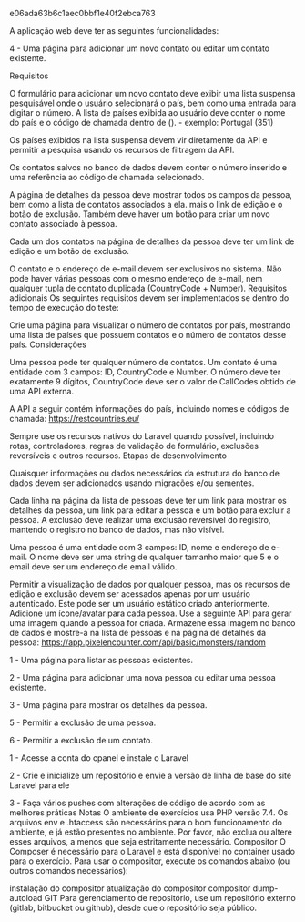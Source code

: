 
e06ada63b6c1aec0bbf1e40f2ebca763

A aplicação web deve ter as seguintes funcionalidades:



4 - Uma página para adicionar um novo contato ou editar um contato existente.


Requisitos



O formulário para adicionar um novo contato deve exibir uma lista suspensa pesquisável onde o usuário selecionará o país, bem como uma entrada para digitar o número. A lista de países exibida ao usuário deve conter o nome do país e o código de chamada dentro de (). - exemplo: Portugal (351)

Os países exibidos na lista suspensa devem vir diretamente da API e permitir a pesquisa usando os recursos de filtragem da API.

Os contatos salvos no banco de dados devem conter o número inserido e uma referência ao código de chamada selecionado.



A página de detalhes da pessoa deve mostrar todos os campos da pessoa, bem como a lista de contatos associados a ela. mais o link de edição e o botão de exclusão. Também deve haver um botão para criar um novo contato associado à pessoa.

Cada um dos contatos na página de detalhes da pessoa deve ter um link de edição e um botão de exclusão.

O contato e o endereço de e-mail devem ser exclusivos no sistema. Não pode haver várias pessoas com o mesmo endereço de e-mail, nem qualquer tupla de contato duplicada (CountryCode + Number).
Requisitos adicionais
Os seguintes requisitos devem ser implementados se dentro do tempo de execução do teste:

Crie uma página para visualizar o número de contatos por país, mostrando uma lista de países que possuem contatos e o número de contatos desse país.
Considerações












<!-- feitos -->


Uma pessoa pode ter qualquer número de contatos. Um contato é uma entidade com 3 campos: ID, CountryCode e Number. O número deve ter exatamente 9 dígitos, CountryCode deve ser o valor de CallCodes obtido de uma API externa.


A API a seguir contém informações do país, incluindo nomes e códigos de chamada: https://restcountries.eu/



Sempre use os recursos nativos do Laravel quando possível, incluindo rotas, controladores, regras de validação de formulário, exclusões reversíveis e outros recursos.
Etapas de desenvolvimento

Quaisquer informações ou dados necessários da estrutura do banco de dados devem ser adicionados usando migrações e/ou sementes.


Cada linha na página da lista de pessoas deve ter um link para mostrar os detalhes da pessoa, um link para editar a pessoa e um botão para excluir a pessoa. A exclusão deve realizar uma exclusão reversível do registro, mantendo o registro no banco de dados, mas não visível.

Uma pessoa é uma entidade com 3 campos: ID, nome e endereço de e-mail. O nome deve ser uma string de qualquer tamanho maior que 5 e o email deve ser um endereço de email válido.


Permitir a visualização de dados por qualquer pessoa, mas os recursos de edição e exclusão devem ser acessados ​​apenas por um usuário autenticado. Este pode ser um usuário estático criado anteriormente.
Adicione um ícone/avatar para cada pessoa. Use a seguinte API para gerar uma imagem quando a pessoa for criada. Armazene essa imagem no banco de dados e mostre-a na lista de pessoas e na página de detalhes da pessoa:
https://app.pixelencounter.com/api/basic/monsters/random



1 - Uma página para listar as pessoas existentes.

2 - Uma página para adicionar uma nova pessoa ou editar uma pessoa existente.

3 - Uma página para mostrar os detalhes da pessoa.

5 - Permitir a exclusão de uma pessoa.

6 - Permitir a exclusão de um contato.




1 - Acesse a conta do cpanel e instale o Laravel

2 - Crie e inicialize um repositório e envie a versão de linha de base do site Laravel para ele

3 - Faça vários pushes com alterações de código de acordo com as melhores práticas
Notas
O ambiente de exercícios usa PHP versão 7.4.
Os arquivos env e .htaccess são necessários para o bom funcionamento do ambiente, e já estão presentes no ambiente. Por favor, não exclua ou altere esses arquivos, a menos que seja estritamente necessário.
Compositor
O Composer é necessário para o Laravel e está disponível no container usado para o exercício. Para usar o compositor, execute os comandos abaixo (ou outros comandos necessários):

instalação do compositor
atualização do compositor
compositor dump-autoload
GIT
Para gerenciamento de repositório, use um repositório externo (gitlab, bitbucket ou github), desde que o repositório seja público.
